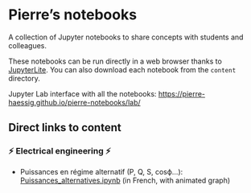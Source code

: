 # Pierre’s notebooks

A collection of Jupyter notebooks to share concepts with students and colleagues.

These notebooks can be run directly in a web browser thanks to [JupyterLite](https://jupyterlite.readthedocs.io/). You can also download each notebook from the `content` directory.

Jupyter Lab interface with all the notebooks: https://pierre-haessig.github.io/pierre-notebooks/lab/

## Direct links to content

### ⚡ Electrical engineering ⚡

- Puissances en régime alternatif (P, Q, S, cosϕ…): [Puissances_alternatives.ipynb](https://pierre-haessig.github.io/pierre-notebooks/retro/notebooks/?path=Puissances_alternatives.ipynb) (in French, with animated graph)
